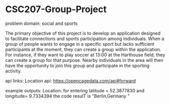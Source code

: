 # CSC207-Group-Project

problem domain: social and sports 

The primary objective of this project is to develop an application designed to facilitate connections
and sports participation among individuals. When a group of people wants to engage in a specific sport but
lacks sufficient participants at the moment, they can create a group within the application. 
For instance, if they want to play soccer at 13:00 at the Harthouse field, they can create a group
for that purpose. Nearby individuals in the area will then have the opportunity to join this group
and participate in the sporting activity.

api links:
Location api: https://opencagedata.com/api#forward


example outputs:
Location: for entering latitude = 52.3877830 and longitude= 9.7334394 the code resulT is "Berlin,Germany " 
